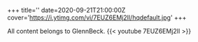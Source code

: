 +++
title=''
date=2020-09-21T21:00:00Z
cover='https://i.ytimg.com/vi/7EUZ6EMj2lI/hqdefault.jpg'
+++

All content belongs to GlennBeck.
{{< youtube 7EUZ6EMj2lI >}}
